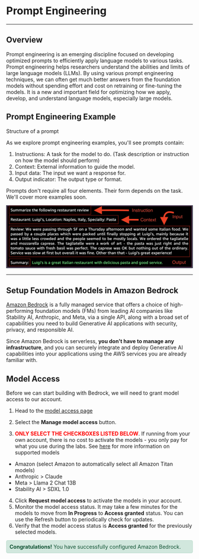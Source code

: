 # Prompt Engineering

---

## Overview
Prompt engineering is an emerging discipline focused on developing optimized prompts to efficiently apply language models to various tasks. Prompt engineering helps researchers understand the abilities and limits of large language models (LLMs). By using various prompt engineering techniques, we can often get much better answers from the foundation models without spending effort and cost on retraining or fine-tuning the models. It is a new and important field for optimizing how we apply, develop, and understand language models, especially large models.

## Prompt Engineering Example

Structure of a prompt

As we explore prompt engineering examples, you'll see prompts contain:

1. Instructions: A task for the model to do. (Task description or instruction on how the model should perform)
2. Context: External information to guide the model.
3. Input data: The input we want a response for.
4. Output indicator: The output type or format.

Prompts don't require all four elements. Their form depends on the task. We'll cover more examples soon.

![prompt-overview](images/0-prompt-overview.jpg)

---

## Setup Foundation Models in Amazon Bedrock

[Amazon Bedrock](https://aws.amazon.com/bedrock/) is a fully managed service that offers a choice of high-performing foundation models (FMs) from leading AI companies like Stability AI, Anthropic, and Meta, via a single API, along with a broad set of capabilities you need to build Generative AI applications with security, privacy, and responsible AI.

Since Amazon Bedrock is serverless, **you don't have to manage any infrastructure**, and you can securely integrate and deploy Generative AI capabilities into your applications using the AWS services you are already familiar with.

## Model Access
Before we can start building with Bedrock, we will need to grant model access to our account.

1. Head to the [model access page](https://us-west-2.console.aws.amazon.com/bedrock/home?region=us-west-2#/modelaccess)

2. Select the **Manage model access** button.

3. **<span style="color:red;">ONLY SELECT THE CHECKBOXES LISTED BELOW</span>**. If running from your own account, there is no cost to activate the models - you only pay for what you use during the labs. See [here](https://docs.aws.amazon.com/bedrock/latest/userguide/models-supported.html) for more information on supported models

- Amazon (select Amazon to automatically select all Amazon Titan models)
- Anthropic > Claude
- Meta > Llama 2 Chat 13B
- Stability AI > SDXL 1.0

4. Click **Request model access** to activate the models in your account.
5. Monitor the model access status. It may take a few minutes for the models to move from **In Progress** to **Access granted** status. You can use the Refresh button to periodically check for updates.
6. Verify that the model access status is **Access granted** for the previously selected models.

<div style="background-color: #d1e7dd; border: 1px solid #badbcc; border-radius: 4px; padding: 8px; color: #0f5132;">
    <strong>Congratulations!</strong> You have successfully configured Amazon Bedrock.
</div>

